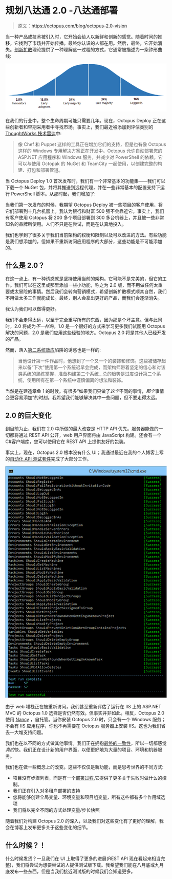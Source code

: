 # 规划八达通 2.0 -八达通部署

> 原文：<https://octopus.com/blog/octopus-2.0-vision>

当一种产品或技术被引入时，它开始会给人以新鲜和创新的感觉。随着时间的推移，它找到了市场并开始传播。最终你认识的人都在用。然后，最终，它开始消失。[创新扩散](http://en.wikipedia.org/wiki/Diffusion_of_innovations)理论提供了一种理解这一过程的方式，它通常被描述为一条钟形曲线:

![Diffusion of innovations](img/fd0e71915ac993f990e3fcdf67c5ebfa.png)

在我们的行业中，整个生命周期可能只需要几年。现在，Octopus Deploy 正在这些创新者和早期采用者中寻找市场。事实上，我们最近被添加到评估类别的 [ThoughtWorks 技术雷达](http://thoughtworks.fileburst.com/assets/technology-radar-may-2013.pdf)中:

> 像 Chef 和 Puppet 这样的工具正在增加它们的支持，但是也有像 Octopus 这样的 Windows 专用解决方案正在开发中。Octopus 允许自动部署您的 ASP.NET 应用程序和 Windows 服务，并减少对 PowerShell 的依赖。它可以与使用 Octopak 的 NuGet 和 TeamCity 一起使用，以创建完整的构建、打包和部署管道。

当 Octopus Deploy 1.0 首次发布时，我们有一个非常基本的功能集——我们可以下载一个 NuGet 包，并将其推送到远程代理，并在一些非常基本的配置支持下运行 PowerShell 脚本。从那时起，我们增加了:

当我们第一次发布的时候，我期望 Octopus Deploy 被一些项目的客户使用，将它们部署到十几台机器上。我认为银行和财富 500 强不会靠近它。事实上，我们有客户使用 Octopus 将 200 多个项目部署到 300 多台机器上，并且被一些非常知名的品牌所使用。人们不只是在尝试，而是在认真地投入。

我们也学到了很多关于我们当前架构的权衡和限制以及可以改进的方法。有些功能是我们想添加的，但如果不重新访问应用程序的大部分，这些功能是不可能添加的。

## 什么是 2.0？

在这一点上，有一种诱惑就是坚持使用当前的架构。它可能不是完美的，但它的工作。我们可以在这里或那里添加一些小功能，称之为 2.0 版，而不用做任何太重要或太冒险的事情。然后我们会转向营销模式，希望创新扩散模式顺其自然，我们不用做太多工作就能成长。最终，别人会拿出更好的产品，而我们会逐渐消失。

我认为我们可以做得更好。

我们不会走得太远，以至于完全重写所有的东西，因为那是个坏主意。但与此同时，2.0 将成为*不一样的*。1.0 是一个很好的方式来学习更多我们试图用 Octopus 解决的问题，2.0 是我们应用这些经验的地方。Octopus 2.0 将是其他人已经开发的产品。

然而，落入[第二系统效应](http://c2.com/cgi/wiki?SecondSystemEffect)陷阱的诱惑也是一样的:

> 当他设计第一件作品时，他想到了一个又一个的装饰和修饰。这些被储存起来以备“下次”使用第一个系统迟早会完成，而架构师带着坚定的信心和对该类系统的熟练掌握，准备构建第二个系统...总的趋势是过度设计第二个系统，使用所有在第一个系统中谨慎偏离的想法和装饰。

当然是在建造章鱼 1 的时候。有很多“如果我们只做了*这个*不同的事情，*那个*事情会更容易添加”的时刻。我希望我们能够解决其中一些问题，但不要走得太远。

## 2.0 的巨大变化

到目前为止，我们在 2.0 中所做的最大改变是 HTTP API 优先。服务器能做的一切都将通过 REST API 公开，web 用户界面将由 JavaScript 构建。还会有一个 C#客户端库，您可以使用它在 REST API 上提供友好的包装。

事实上，现在，Octopus 2.0 根本没有什么 UI；我通过最近在我的个人博客上写的[自动化 API 测试套件](http://paulstovell.com/blog/convention-based-rest-api-with-documentation)完成了大部分工作。

![Octopus automated API tests](img/8ef7ac7a485a717380773bf804550355.png)

由于 web 堆栈正在被重新访问，我们甚至重新评估了运行在 IIS 上的 ASP.NET MVC 的 Octopus 1.0 选择是否仍然有效。但事实并非如此。相反，Octopus 2.0 使用 [Nancy](http://nancyfx.org/) ，自托管。当你安装 Octopus 2.0 时，只会有一个 Windows 服务；不会有 IIS 应用程序，你也不再需要在 Octopus 服务器上安装 IIS。这也为我们省去一大堆支持问题。

我们也在以不同的方式做其他事情。我们正在拥抱[最终的一致性](http://octopusdeploy.com/blog/designing-for-eventual-consistency)，所以一切都感觉*真的*快。我们正在设计新的用户界面，以便更好地为大量的项目、环境和机器服务。

我们也在做一些概念上的改变。这些不仅仅是新功能，而是思考世界的不同方式:

*   项目没有步骤列表，而是有一个[部署过程](http://octopusdeploy.com/blog/rfc-deployment-process-changes),它提供了更多关于失败时做什么的控制。
*   我们正在引入对多租户部署的支持
*   您将能够创建全局变量、环境变量和项目组变量，所有这些都有多个作用域选项
*   我们将以完全不同的方式处理变量/步长快照

随着我们对构建 Octopus 2.0 的深入，以及我们对这些变化有了更好的理解，我会在博客上发布更多关于这些变化的细节。

## 什么时候？！

什么时候发货？一旦我们在 UI 上取得了更多的进展(REST API 现在看起来相当完整)，我们将尝试为想要尝试的人提供测试版下载。我希望我们能在八月底或九月底发布一些东西，但是当我们接近测试版的时候我们会知道更多。
